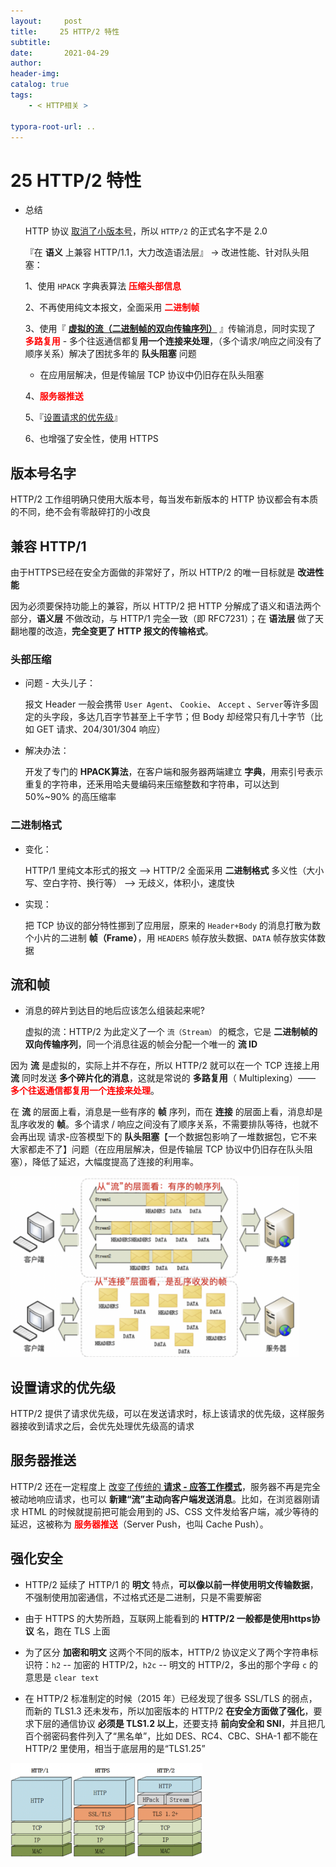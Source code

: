 ```yaml
---
layout:     post
title:     25 HTTP/2 特性
subtitle:  
date:       2021-04-29
author:     
header-img: 
catalog: true
tags:
    - < HTTP相关 >

typora-root-url: ..
---
```



# 25 HTTP/2 特性

- 总结

    HTTP 协议 <u>取消了小版本号</u>，所以 `HTTP/2` 的正式名字不是 2.0

    『在 **语义** 上兼容 HTTP/1.1，大力改造语法层』 -> 改进性能、针对队头阻塞：

    1、使用 `HPACK` 字典表算法 **<span style="color:red">压缩头部信息</span>**

    2、不再使用纯文本报文，全面采用 **<span style="color:red">二进制帧</span>**

    3、使用『 <u>**虚拟的流（二进制帧的双向传输序列）**</u> 』传输消息，同时实现了 **<span style="color:red">多路复用</span>** - 多个往返通信都复**用一个连接来处理**，（多个请求/响应之间没有了顺序关系）解决了困扰多年的 **队头阻塞** 问题

    - 在应用层解决，但是传输层 TCP 协议中仍旧存在队头阻塞

    4、**<span style="color:red">服务器推送</span>**

    5、『<u>设置请求的优先级</u>』
    
    6、也增强了安全性，使用 HTTPS

## 版本号名字
 HTTP/2 工作组明确只使用大版本号，每当发布新版本的 HTTP 协议都会有本质的不同，绝不会有零敲碎打的小改良

 ## 兼容 HTTP/1
由于HTTPS已经在安全方面做的非常好了，所以 HTTP/2 的唯一目标就是 **改进性能**

因为必须要保持功能上的兼容，所以 HTTP/2 把 HTTP 分解成了语义和语法两个部分，**语义层** 不做改动，与 HTTP/1 完全一致（即 RFC7231）；在 **语法层** 做了天翻地覆的改造，**完全变更了 HTTP 报文的传输格式**。

### 头部压缩
- 问题 - 大头儿子：

    报文 Header 一般会携带 `User Agent`、 `Cookie`、 `Accept` 、`Server`等许多固定的头字段，多达几百字节甚至上千字节；但 Body 却经常只有几十字节（比如 GET 请求、204/301/304 响应）

- 解决办法：

    开发了专门的 **HPACK算法**，在客户端和服务器两端建立 **字典**，用索引号表示重复的字符串，还釆用哈夫曼编码来压缩整数和字符串，可以达到 50%~90% 的高压缩率

### 二进制格式
- 变化：

    HTTP/1 里纯文本形式的报文 --> HTTP/2 全面采用 **二进制格式**
    多义性（大小写、空白字符、换行等） --> 无歧义，体积小，速度快

- 实现：

    把 TCP 协议的部分特性挪到了应用层，原来的 `Header+Body` 的消息打散为数个小片的二进制 **帧（Frame）**，用 `HEADERS` 帧存放头数据、`DATA` 帧存放实体数据


## 流和帧
- 消息的碎片到达目的地后应该怎么组装起来呢?

    虚拟的流：HTTP/2 为此定义了一个 `流（Stream）` 的概念，它是 **二进制帧的双向传输序列**，同一个消息往返的帧会分配一个唯一的 **流 ID**

因为 **流** 是虚拟的，实际上并不存在，所以 HTTP/2 就可以在一个 TCP 连接上用 **流** 同时发送 **多个碎片化的消息**，这就是常说的 **多路复用**（ Multiplexing）—— **<span style="color:red">多个往返通信都复用一个连接来处理</span>**。

在 **流** 的层面上看，消息是一些有序的 **帧** 序列，而在 **连接** 的层面上看，消息却是乱序收发的 **帧**。多个请求 / 响应之间没有了顺序关系，不需要排队等待，也就不会再出现 请求-应答模型下的 **队头阻塞**【一个数据包影响了一堆数据包，它不来大家都走不了】问题（在应用层解决，但是传输层 TCP 协议中仍旧存在队头阻塞），降低了延迟，大幅度提高了连接的利用率。

<img src="/../img/assets_2019/image-20210429140038297.png" alt="image-20210429140038297" style="zoom:45%;" />


## 设置请求的优先级
HTTP/2 提供了请求优先级，可以在发送请求时，标上该请求的优先级，这样服务器接收到请求之后，会优先处理优先级高的请求


## 服务器推送

HTTP/2 还在一定程度上 <u>改变了传统的 **请求 - 应答工作模式**</u>，服务器不再是完全被动地响应请求，也可以 **新建“流”主动向客户端发送消息**。比如，在浏览器刚请求 HTML 的时候就提前把可能会用到的 JS、CSS 文件发给客户端，减少等待的延迟，这被称为 **<span style="color:red">服务器推送</span>**（Server Push，也叫 Cache Push）。

## 强化安全
-   HTTP/2 延续了 HTTP/1 的 **明文** 特点，**可以像以前一样使用明文传输数据**，不强制使用加密通信，不过格式还是二进制，只是不需要解密

-   由于 HTTPS 的大势所趋，互联网上能看到的 **HTTP/2 一般都是使用https协议** 名，跑在 TLS 上面

-   为了区分 **加密和明文** 这两个不同的版本，HTTP/2 协议定义了两个字符串标识符：`h2` -- 加密的 HTTP/2，`h2c` -- 明文的 HTTP/2，多出的那个字母 `c` 的意思是 `clear text`

-   在 HTTP/2 标准制定的时候（2015 年）已经发现了很多 SSL/TLS 的弱点，而新的 TLS1.3 还未发布，所以加密版本的 HTTP/2 **在安全方面做了强化**，要求下层的通信协议 **必须是 TLS1.2 以上**，还要支持 **前向安全和 SNI**，并且把几百个弱密码套件列入了“黑名单”，比如 DES、RC4、CBC、SHA-1 都不能在 HTTP/2 里使用，相当于底层用的是“TLS1.25”

<img src="/../img/assets_2019/image-20210429140147039.png" alt="image-20210429140147039" style="zoom:30%;" />